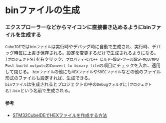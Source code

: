 # binファイルの生成

### エクスプローラーなどからマイコンに直接書き込めるようにbinファイルを生成する
`CubeIDE`では`binファイル`は実行時やデバッグ時に自動で生成され、実行時、デバッグ時毎に上書き保存される。設定を変更するだけで生成されるようになる。  
`[プロジェクト名]`を右クリック、`プロパティ`-`C/C++ ビルド`-`設定`-`ツール設定`-`MCU/MPU Post build outputs`の`Convert to binary file`の項目にチェックを入れ、適用して閉じる。
`binファイル`の他にも`HEXファイル`や`SRECファイル`などの他のファイル形式のファイルも設定すれば、生成できる。  
`binファイル`は生成されるとプロジェクトの中の`Debugフォルダ`に`[プロジェクト名].bin`という名前で生成される。  

#### 参考
* [STM32CubeIDEでHEXファイルを作成する方法](https://yukblog.net/stm32cubeide-hex/)